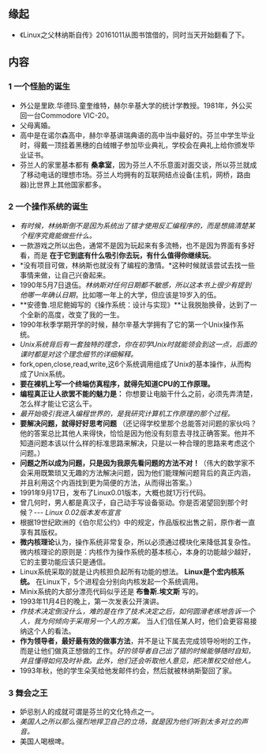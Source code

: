 ##  缘起
+ 《Linux之父林纳斯自传》20161011从图书馆借的，同时当天开始翻看了下。

##  内容
###  1 一个怪胎的诞生
+ 外公是里欧.华德玛.童奎维特，赫尔辛基大学的统计学教授。1981年，外公买回一台Commodore VIC-20。
+ 父母离婚。
+ 高中是在诺尔森高中，赫尔辛基讲瑞典语的高中当中最好的。芬兰中学生毕业时，得戴一顶挂着黑穗的白绒帽子参加毕业典礼，学校会在典礼上给你颁发毕业证书。
+ 芬兰人的家里基本都有 **桑拿室**，因为芬兰人不乐意面对面交谈，所以芬兰就成了移动电话的理想市场。芬兰人均拥有的互联网结点设备(主机，网桥，路由器)比世界上其他国家都多。

###  2 一个操作系统的诞生
+ *有时候，林纳斯倒不是因为系统出了错才使用反汇编程序的，而是想搞清楚某个程序究竟能做些什么。*
+ 一款游戏之所以出色，通常不是因为玩起来有多流畅，也不是因为界面有多好看，而是 **在于它到底有什么吸引你去玩，有什么值得你继续玩**。
+ *没有项目可做，林纳斯也就没有了编程的激情。*这种时候就该尝试去找一些事情来做，让自己兴奋起来。
+ 1990年5月7日退伍。*林纳斯对任何日期都不敏感，所以这本书上很少有提到他哪一年确认日期*，比如哪一年上的大学，但应该是19岁入的伍。
+ **安德鲁.坦尼鲍姆写的《操作系统：设计与实现》**让我脱胎换骨，达到了一个全新的高度，改变了我的一生。
+ 1990年秋季学期开学的时候，赫尔辛基大学拥有了它的第一个Unix操作系统。
+ *Unix系统背后有一套独特的理念，你在初学Unix时就能领会到这一点，后面的课时都是对这个理念细节的详细解释。*
+ fork,open,close,read,write,这6个系统调用组成了Unix的基本操作，从而构成了Unix系统。
+ **要在裸机上写一个终端仿真程序，就得先知道CPU的工作原理。**
+ **编程真正让人欲罢不能的魅力是：** 你想要让电脑干什么之前，必须先弄清楚，怎么样才能让它这么干。
+ *最开始吸引我进入编程世界的，是我研究计算机工作原理的那个过程。*
+ **要解决问题，就得好好思考问题** （还记得学校里那个总能答对问题的家伙吗？他的答案总比其他人来得快，恰恰是因为他没有刻意去寻找正确答案。他并不知道问题本该以什么样的标准思路来解决，只是以一种合理的思路来考虑这个问题。）
+ **问题之所以成为问题，只是因为我原先看问题的方法不对！**（伟大的数学家不会采用既繁琐又无趣的方法解决问题，因为他们能理解问题背后的真正内涵，并且利用这个内涵找到更为简便的方法，从而得出答案。）
+ 1991年9月17日，发布了Linux0.01版本，大概也就1万行代码。
+ 曾几何时，男人都是真汉子，自己动手写设备驱动。你是否渴望回到那个时候？--- *Linux 0.02版本发布宣言*
+ 根据19世纪欧洲的《伯尔尼公约》中的规定，作品版权出售之前，原作者一直享有其版权。
+ **微内核理论**认为，操作系统非常复杂，所以必须通过模块化来降低其复杂性。微内核理论的原则是：内核作为操作系统的基本核心，本身的功能越少越好，它的主要功能应该只是通信。
+ Linux系统采取的就是让内核担负起所有功能的想法。 **Linux是个宏内核系统。** 在Linux下，5个进程会分别向内核发起一个系统调用。
+ Minix系统的大部分漂亮代码似乎还是 **布鲁斯.埃文斯** 写的。
+ 1993年11月4日的晚上，第一次发表公开演讲。
+ *作技术决定倒没什么，难的是在作了技术决定之后，如何圆滑老练地告诉一个人，我为何倾向于采用另一个人的方案。* 当人们信任某人时，他们会更容易接纳这个人的看法。
+ **作为领导者，最好最有效的做事方法**，并不是让下属去完成领导吩咐的工作，而是让他们做真正想做的工作。*好的领导者自己出了错的时候能够随时自知，并且懂得如何及时补救。此外，他们还会听取他人意见，把决策权交给他人。*
+ 1993年秋，他的学生朵芙给他发邮件约会，然后就被林纳斯娶回了家。

###  3 舞会之王
+ 妒忌别人的成就可谓是芬兰的文化特点之一。
+ *美国人之所以那么强烈地捍卫自己的立场，就是因为他们听到太多对立的声音。*
+ 美国人喝根啤。


